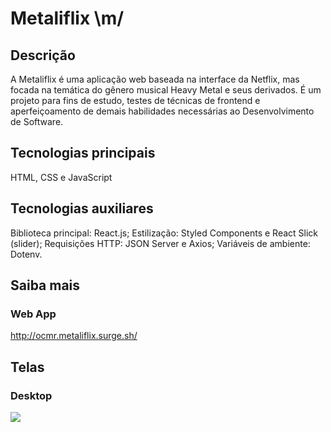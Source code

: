 # Metaliflix \m/

## Descrição
A Metaliflix é uma aplicação web baseada na interface da Netflix, mas focada na temática do gênero musical Heavy Metal e seus derivados. É um projeto para fins de estudo, testes de técnicas de frontend e aperfeiçoamento de demais habilidades necessárias ao Desenvolvimento de Software.

## Tecnologias principais
HTML, CSS e JavaScript     

## Tecnologias auxiliares
Biblioteca principal: React.js; 
Estilização: Styled Components e React Slick (slider); 
Requisições HTTP: JSON Server e Axios; 
Variáveis de ambiente: Dotenv.

## Saiba mais

### Web App
http://ocmr.metaliflix.surge.sh/

## Telas

### Desktop

<img src='https://user-images.githubusercontent.com/55052153/90803097-a1a10680-e2ee-11ea-81e8-fb057042253a.png' width='auto' heigth='406' align-self='center' border-radius='8px'>

